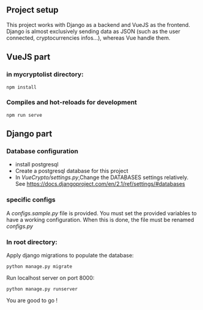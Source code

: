 ## Project setup

This project works with Django as a backend and VueJS as the frontend. Django is almost exclusively sending data as JSON (such as the user connected, cryptocurrencies infos...), whereas Vue handle them.

## VueJS part

### in mycryptolist directory:
```
npm install
```

### Compiles and hot-reloads for development
```
npm run serve
```

## Django part

### Database configuration

- install postgresql
- Create a postgresql database for this project
- In *VueCrypto/settings.py*,Change the DATABASES settings relatively. See https://docs.djangoproject.com/en/2.1/ref/settings/#databases

### specific configs

A *configs.sample.py* file is provided. You must set the provided variables to have a working configuration.
When this is done, the file must be renamed *configs.py*

### In root directory:

Apply django migrations to populate the database:
```
python manage.py migrate
```

Run localhost server on port 8000:
```
python manage.py runserver
```

You are good to go !

